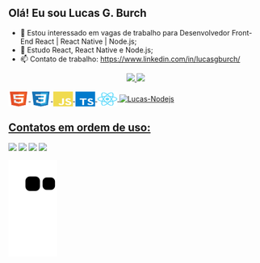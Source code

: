 ## Olá! Eu sou Lucas G. Burch

- 👀 Estou interessado em vagas de trabalho para Desenvolvedor Front-End React | React Native | Node.js;
- 📖 Estudo React, React Native e Node.js;
- 📫 Contato de trabalho: https://www.linkedin.com/in/lucasgburch/
<div align="center">
  <a href="https://github.com/LucasGBurch" color="lightslateblue">
  <img height="180em" src="https://github-readme-stats.vercel.app/api?username=LucasGBurch&show_icons=true&theme=tokyonight&include_all_commits=true&count_private=true"/>
  <img height="180em" src="https://github-readme-stats.vercel.app/api/top-langs/?username=LucasGBurch&layout=compact&langs_count=7&theme=tokyonight"/>
</div>

<div style="display: block"><br>
  
  <img align="center" alt="Lucas-HTML" height="30" width="40" src="https://raw.githubusercontent.com/devicons/devicon/master/icons/html5/html5-original.svg">
  <img align="center" alt="Lucas-CSS" height="30" width="40" src="https://raw.githubusercontent.com/devicons/devicon/master/icons/css3/css3-original.svg">
  <img align="center" alt="Lucas-Js" height="30" width="40" src="https://raw.githubusercontent.com/devicons/devicon/master/icons/javascript/javascript-plain.svg">
  <img align="center" alt="Lucas-Ts" height="30" width="40" src="https://raw.githubusercontent.com/devicons/devicon/master/icons/typescript/typescript-plain.svg">
  <img align="center" alt="Lucas-React" height="30" width="40" src="https://raw.githubusercontent.com/devicons/devicon/master/icons/react/react-original.svg">
  <img align="center" alt="Lucas-Nodejs" height="30" width="40" src="https://cdn.jsdelivr.net/gh/devicons/devicon/icons/nodejs/nodejs-original.svg">
  
 </div>

## Contatos em ordem de uso:

<div>


  <a href="https://instagram.com/lucasgburch" target="_blank"><img src="https://img.shields.io/badge/-Instagram-%23E4405F?style=for-the-badge&logo=instagram&logoColor=white" target="_blank"></a>
  <a href = "mailto:lucasburch@hotmail.com"><img src="https://img.shields.io/badge/Microsoft_Outlook-0078D4?style=for-the-badge&logo=microsoft-outlook&logoColor=white" target="_blank"></a>
  <a href="https://www.linkedin.com/in/lucasgburch/" target="_blank"><img src="https://img.shields.io/badge/-LinkedIn-%230077B5?style=for-the-badge&logo=linkedin&logoColor=white" target="_blank"></a>
  <a href="https://www.youtube.com/channel/UC8U3asSPS72AklNOmEhba4w" target="_blank"><img src="https://img.shields.io/badge/YouTube-FF0000?style=for-the-badge&logo=youtube&logoColor=white" target="_blank"></a>
  
  ![Snake animation](https://github.com/LucasGBurch/LucasGBurch/blob/output/github-contribution-grid-snake.svg)
  
</div
